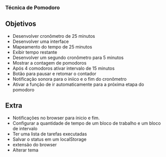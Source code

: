 ### Técnica de Pomodoro

## Objetivos 

- Desenvolver cronômetro de 25 minutos
- Desenvolver uma interface 
- Mapeamento do tempo de 25 minutos 
- Exibir tempo restante
- Desenvolver um segundo cronômetro para 5 minutos
- Mostrar a contagem de pomodoros
- Após 4 comodoros ativar intervalo de 15 minutos
- Botão para pausar e retomar o contador
- Notificação sonora para o iniico e o fim do cronômetro
- Ativar a função de ir automaticamente para a próxima etapa do pomodoro

## Extra

- Notificações no browser para ínicio e fim.
- Configurar a quantidade de tempo de um bloco de trabalho e um bloco de intervalo
- Ter uma lista de tarefas executadas
- Salvar o status em um localStorage
- extensão do browser
- Alterar tema